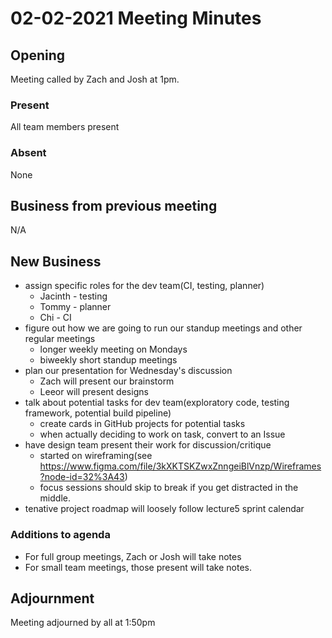 # 02-02-2021 Meeting Minutes

## Opening

Meeting called by Zach and Josh at 1pm.

### Present

All team members present

### Absent

None

## Business from previous meeting

N/A

## New Business

- assign specific roles for the dev team(CI, testing, planner)
    - Jacinth - testing
    - Tommy - planner
    - Chi - CI
- figure out how we are going to run our standup meetings and other regular meetings
  - longer weekly meeting on Mondays
  - biweekly short standup meetings
- plan our presentation for Wednesday's discussion
  - Zach will present our brainstorm
  - Leeor will present designs
- talk about potential tasks for dev team(exploratory code, testing framework, potential build pipeline)
    - create cards in GitHub projects for potential tasks
    - when actually deciding to work on task, convert to an Issue
- have design team present their work for discussion/critique
    - started on wireframing(see https://www.figma.com/file/3kXKTSKZwxZnngeiBlVnzp/Wireframes?node-id=32%3A43)
    - focus sessions should skip to break if you get distracted in the middle.
- tenative project roadmap will loosely follow lecture5 sprint calendar

### Additions to agenda

- For full group meetings, Zach or Josh will take notes
- For small team meetings, those present will take notes.

## Adjournment

Meeting adjourned by all at 1:50pm
